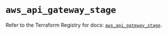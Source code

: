 # `aws_api_gateway_stage`

Refer to the Terraform Registry for docs: [`aws_api_gateway_stage`](https://registry.terraform.io/providers/hashicorp/aws/5.41.0/docs/resources/api_gateway_stage).
